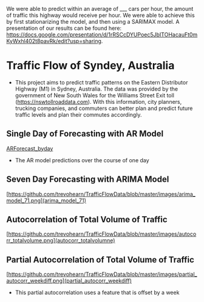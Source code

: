 
We were able to predict within an average of ___ cars per hour, the amount of traffic this highway would receive per hour. We were able to achieve this by first stationarizing the model, and then using a SARIMAX model.
A presentation of our results can be found here: https://docs.google.com/presentation/d/1rRSCcDYUPoec5JbITOHacauFt0mKyWxhl402t8pavRk/edit?usp=sharing.


# Traffic Flow of Syndey, Australia
- This project aims to predict traffic patterns on the Eastern Distributor Highway (M1) in Sydney, Australia. The data was provided by the government of New South Wales for the Williams Street Exit toll (https://nswtollroaddata.com). With this information, city planners, trucking companies, and commuters can better plan and predict future traffic levels and plan their commutes accordingly.

## Single Day of Forecasting with AR Model
[ARForecast_byday](https://github.com/trevohearn/TrafficFlowData/blob/master/images/ARForecast_byday.png)
- The AR model predictions over the course of one day

## Seven Day Forecasting with ARIMA Model
[https://github.com/trevohearn/TrafficFlowData/blob/master/images/arima_model_71.png](arima_model_71)

## Autocorrelation of Total Volume of Traffic
[https://github.com/trevohearn/TrafficFlowData/blob/master/images/autocorr_totalvolume.png](autocorr_totalvolumne)

## Partial Autocorrelation of Total Volume of Traffic
[https://github.com/trevohearn/TrafficFlowData/blob/master/images/partial_autocorr_weekdiff.png](partial_autocorr_weekdiff)
- This partial autocorrelation uses a feature that is offset by a week

